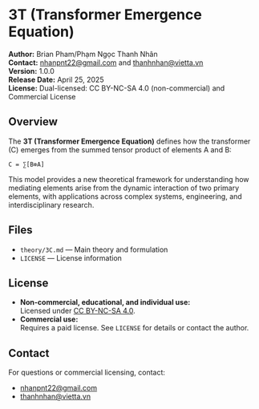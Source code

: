 # 3T (Transformer Emergence Equation)

**Author:** Brian Pham/Phạm Ngọc Thanh Nhân  
**Contact:** nhanpnt22@gmail.com and thanhnhan@vietta.vn  
**Version:** 1.0.0  
**Release Date:** April 25, 2025  
**License:** Dual-licensed: CC BY-NC-SA 4.0 (non-commercial) and Commercial License

## Overview

The **3T (Transformer Emergence Equation)** defines how the transformer (C) emerges from the summed tensor product of elements A and B:

```
C = ∑[B⊗A]
```

This model provides a new theoretical framework for understanding how mediating elements arise from the dynamic interaction of two primary elements, with applications across complex systems, engineering, and interdisciplinary research.

## Files

- `theory/3C.md` — Main theory and formulation
- `LICENSE` — License information

## License

- **Non-commercial, educational, and individual use:**  
  Licensed under [CC BY-NC-SA 4.0](https://creativecommons.org/licenses/by-nc-sa/4.0/).
- **Commercial use:**  
  Requires a paid license. See `LICENSE` for details or contact the author.

## Contact

For questions or commercial licensing, contact:  
- nhanpnt22@gmail.com  
- thanhnhan@vietta.vn